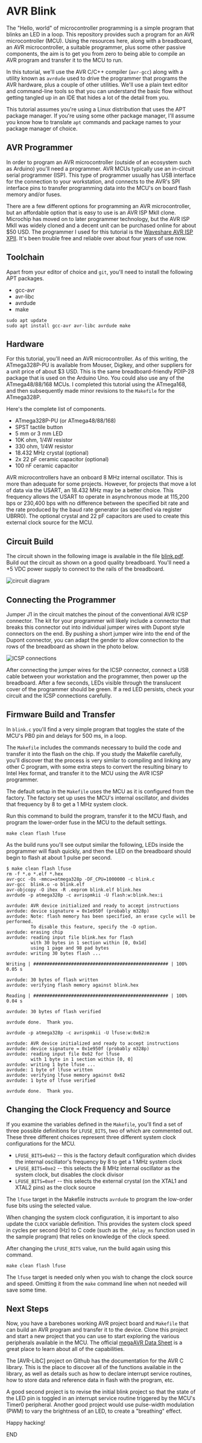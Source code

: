 AVR Blink
=========

The "Hello, world" of microcontroller programming is a simple program 
that blinks an LED in a loop. This repository provides such a program 
for an AVR microcontroller (MCU). Using the resources here, along with 
a breadboard, an AVR microcontroller, a suitable programmer, plus some 
other passive components, the aim is to get you from zero to being able 
to compile an AVR program and transfer it to the MCU to run.

In this tutorial, we'll use the AVR C/C++ compiler (`avr-gcc`) along
with a utility known as `avrdude` used to drive the programmer that 
programs the AVR hardware, plus a couple of other utilities. We'll use 
a plain text editor and command-line tools so that you can understand 
the basic flow without getting tangled up in an IDE that hides a lot of
the detail from you.

This tutorial assumes you're using a Linux distribution that uses the 
APT package manager. If you're using some other package manager, I'll
assume you know how to translate `apt` commands and package names to
your package manager of choice.


AVR Programmer
--------------

In order to program an AVR microcontroller (outside of an ecosystem 
such as Arduino) you'll need a programmer. AVR MCUs typically use an 
in-circuit serial programmer (ISP). This type of programmer usually 
has USB interface for the connection to your workstation, and connects 
to the AVR's SPI interface pins to transfer programming data into the 
MCU's on board flash memory and/or fuses.

There are a few different options for programming an AVR microcontroller, 
but an affordable option that is easy to use is an AVR ISP MkII clone. 
Microchip has moved on to later programmer technology, but the AVR ISP 
MkII was widely cloned and a decent unit can be purchased online for 
about $50 USD. The programmer I used for this tutorial is the 
[Waveshare AVR ISP XPII](https://www.amazon.com/dp/B00ID98C5K).
It's been trouble free and reliable over about four years of use now.


Toolchain
---------

Apart from your editor of choice and `git`, you'll need to install the 
following APT packages.

* gcc-avr
* avr-libc
* avrdude
* make

```shell
sudo apt update
sudo apt install gcc-avr avr-libc avrdude make
```

Hardware
--------

For this tutorial, you'll need an AVR microcontroller. As of this writing, 
the ATmega328P-PU is available from Mouser, Digikey, and other suppliers 
for a unit price of about $3 USD.  This is the same breadboard-friendly 
PDIP-28 package that is used on the Arduino Uno. You could also use any 
of the ATmega48/88/168 MCUs. I completed this tutorial using the ATmega168, 
and then subsequently made minor revisions to the `Makefile` for the 
ATmega328P.

Here's the complete list of components. 

* ATmega328P-PU (or ATmega48/88/168)
* SPST tactile button
* 5 mm or 3 mm LED
* 10K ohm, 1/4W resistor
* 330 ohm, 1/4W resistor
* 18.432 MHz crystal (optional)
* 2x 22 pF ceramic capacitor (optional)
* 100 nF ceramic capacitor

AVR microcontrollers have an onboard 8 MHz internal oscillator. This is 
more than adequate for some projects. However, for projects that move a 
lot of data via the USART, an 18.432 MHz may be a better choice. This 
frequency allows the USART to operate in asynchronous mode at 115,200 
bps or 230,400 bps with no difference between the specified bit rate and 
the rate produced by the baud rate generator (as specified via register
UBRR0). The optional crystal and 22 pF capacitors are used to create 
this external clock source for the MCU.


Circuit Build
-------------

The circuit shown in the following image is available in the file 
[blink.pdf](blink.pdf). Build out the circuit as shown on a good quality 
breadboard. You'll need a +5 VDC power supply to connect to the rails 
of the breadboard. 

![circuit diagram](blink.png)


Connecting the Programmer
-------------------------

Jumper J1 in the circuit matches the pinout of the conventional AVR 
ICSP connector. The kit for your programmer will likely include a 
connector that breaks this connector out into individual jumper wires 
with Dupont style connectors on the end. By pushing a short jumper wire 
into the end of the Dupont connector, you can adapt the gender to allow 
connection to the rows of the breadboard as shown in the photo below.

![ICSP connections](circuit-photo.jpg)

After connecting the jumper wires for the ICSP connector, connect a USB
cable between your workstation and the programmer, then power up the
breadboard. After a few seconds, LEDs visible through the translucent
cover of the programmer should be green. If a red LED persists, check
your circuit and the ICSP connections carefully.


Firmware Build and Transfer
---------------------------

In `blink.c` you'll find a very simple program that toggles the state 
of the MCU's PB0 pin and delays for 500 ms, in a loop.

The `Makefile` includes the commands necessary to build the code and
transfer it into the flash on the chip. If you study the Makefile 
carefully, you'll discover that the process is very similar to compiling
and linking any other C program, with some extra steps to convert the
resulting binary to Intel Hex format, and transfer it to the MCU using
the AVR ICSP programmer.

The default setup in the `Makefile` uses the MCU as it is configured
from the factory. The factory set up uses the MCU's internal oscillator,
and divides that frequency by 8 to get a 1 MHz system clock.

Run this command to build the program, transfer it to the MCU flash, 
and program the lower-order fuse in the MCU to the default settings.

```shell
make clean flash lfuse
```

As the build runs you'll see output similar the following, LEDs inside
the programmer will flash quickly, and then the LED on the breadboard
should begin to flash at about 1 pulse per second.

```
$ make clean flash lfuse
rm -f *.o *.elf *.hex
avr-gcc -Os -mmcu=atmega328p -DF_CPU=1000000 -c blink.c 
avr-gcc  blink.o -o blink.elf
avr-objcopy -O ihex -R .eeprom blink.elf blink.hex
avrdude -p atmega328p -c avrispmkii -U flash:w:blink.hex:i

avrdude: AVR device initialized and ready to accept instructions
avrdude: device signature = 0x1e950f (probably m328p)
avrdude: Note: flash memory has been specified, an erase cycle will be performed.
         To disable this feature, specify the -D option.
avrdude: erasing chip
avrdude: reading input file blink.hex for flash
         with 30 bytes in 1 section within [0, 0x1d]
         using 1 page and 98 pad bytes
avrdude: writing 30 bytes flash ...

Writing | ################################################## | 100% 0.05 s 

avrdude: 30 bytes of flash written
avrdude: verifying flash memory against blink.hex

Reading | ################################################## | 100% 0.04 s 

avrdude: 30 bytes of flash verified

avrdude done.  Thank you.

avrdude -p atmega328p -c avrispmkii -U lfuse:w:0x62:m

avrdude: AVR device initialized and ready to accept instructions
avrdude: device signature = 0x1e950f (probably m328p)
avrdude: reading input file 0x62 for lfuse
         with 1 byte in 1 section within [0, 0]
avrdude: writing 1 byte lfuse ...
avrdude: 1 byte of lfuse written
avrdude: verifying lfuse memory against 0x62
avrdude: 1 byte of lfuse verified

avrdude done.  Thank you.
```


Changing the Clock Frequency and Source
---------------------------------------

If you examine the variables defined in the `Makefile`, you'll find
a set of three possible definitions for `LFUSE_BITS`, two of which
are commented out. These three different choices represent three 
different system clock configurations for the MCU.

* `LFUSE_BITS=0x62` -- this is the factory default configuration
  which divides the internal oscillator's frequency by 8 to get a
  1 MHz system clock
* `LFUSE_BITS=0xe2` -- this selects the 8 MHz internal oscillator as 
  the system clock, but disables the clock divisor
* `LFUSE_BITS=0xef` -- this selects the external crystal (on the XTAL1
  and XTAL2 pins) as the clock source

The `lfuse` target in the Makefile instructs `avrdude` to program the
low-order fuse bits using the selected value.

When changing the system clock configuration, it is important to also
update the `CLOCK` variable definition. This provides the system clock
speed in cycles per second (Hz) to C code (such as the `_delay_ms` 
function used in the sample program) that relies on knowledge of the
clock speed.

After changing the `LFUSE_BITS` value, run the build again using this
command.

```shell
make clean flash lfuse
```

The `lfuse` target is needed only when you wish to change the clock
source and speed. Omitting it from the `make` command line when not 
needed will save some time.


Next Steps
----------

Now, you have a barebones working AVR project board and `Makefile` 
that can build an AVR program and transfer it to the device. Clone
this project and start a new project that you can use to start 
exploring the various peripherals available in the MCU. The official
[megaAVR Data Sheet](https://ww1.microchip.com/downloads/en/DeviceDoc/ATmega48A-PA-88A-PA-168A-PA-328-P-DS-DS40002061A.pdf) is a great place to learn 
about all of the capabilities.

The [AVR-LibC] project on Github has the documentation for the AVR
C library. This is the place to discover all of the functions 
available in the library, as well as details such as how to declare
interrupt service routines, how to store data and reference data in
flash with the program, etc.

A good second project is to revise the initial blink project so that
the state of the LED pin is toggled in an interrupt service routine 
triggered by the MCU's Timer0 peripheral. Another good project would
use pulse-width modulation (PWM) to vary the brightness of an LED,
to create a "breathing" effect.

Happy hacking!

END
